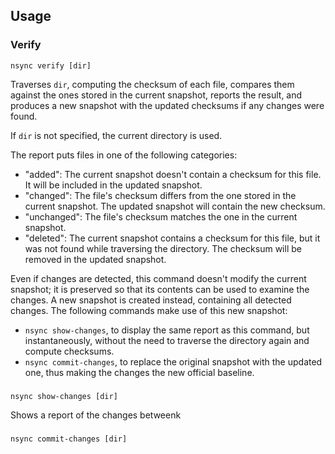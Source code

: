 ## Usage

### Verify

```
nsync verify [dir]
```

Traverses `dir`, computing the checksum of each file, compares them against the ones stored in the
current snapshot, reports the result, and produces a new snapshot with the updated checksums if any
changes were found.

If `dir` is not specified, the current directory is used.

The report puts files in one of the following categories:
* "added": The current snapshot doesn't contain a checksum for this file. It will be included in the
  updated snapshot.
* "changed": The file's checksum differs from the one stored in the current snapshot. The updated
  snapshot will contain the new checksum.
* "unchanged": The file's checksum matches the one in the current snapshot.
* "deleted": The current snapshot contains a checksum for this file, but it was not found while
  traversing the directory. The checksum will be removed in the updated snapshot.

Even if changes are detected, this command doesn't modify the current snapshot; it is preserved so
that its contents can be used to examine the changes. A new snapshot is created instead, containing
all detected changes. The following commands make use of this new snapshot:
* `nsync show-changes`, to display the same report as this command, but instantaneously, without the
  need to traverse the directory again and compute checksums.
* `nsync commit-changes`, to replace the original snapshot with the updated one, thus making the
  changes the new official baseline.

###

```
nsync show-changes [dir]
```

Shows a report of the changes betweenk

###

```
nsync commit-changes [dir]
```
